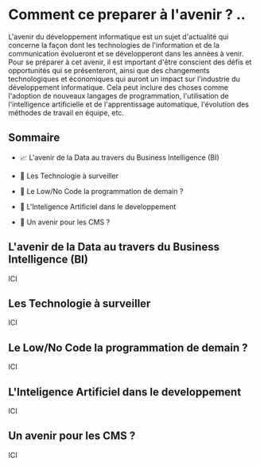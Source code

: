 
# Comment ce preparer à l'avenir ? .. 
L'avenir du développement informatique est un sujet d'actualité qui concerne la façon dont les technologies de l'information et de la communication évolueront et se développeront dans les années à venir. Pour se préparer à cet avenir, il est important d'être conscient des défis et opportunités qui se présenteront, ainsi que des changements technologiques et économiques qui auront un impact sur l'industrie du développement informatique. Cela peut inclure des choses comme l'adoption de nouveaux langages de programmation, l'utilisation de l'intelligence artificielle et de l'apprentissage automatique, l'évolution des méthodes de travail en équipe, etc.


## Sommaire 

- 📈 L'avenir de la Data au travers du Business Intelligence (BI)

- 👀 Les Technologie à surveiller 

- 🔨 Le Low/No Code la programmation de demain ? 

- 🤖 L'Inteligence Artificiel dans le developpement

- 🌃 Un avenir pour les CMS ? 

## L'avenir de la Data au travers du Business Intelligence (BI)
ICI

## Les Technologie à surveiller 
ICI

## Le Low/No Code la programmation de demain ? 
ICI

## L'Inteligence Artificiel dans le developpement
ICI

## Un avenir pour les CMS ?
ICI